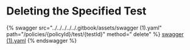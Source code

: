 # Deleting the Specified Test

{% swagger src="../../../../../.gitbook/assets/swagger (1).yaml" path="/policies/{policyId}/test/{testId}" method="
delete" %}
[swagger (1).yaml](<../../../../../.gitbook/assets/swagger (1).yaml>)
{% endswagger %}
